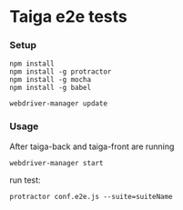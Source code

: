 # Taiga e2e tests #

### Setup ###

```
npm install
npm install -g protractor
npm install -g mocha
npm install -g babel

webdriver-manager update
```

### Usage ###

After taiga-back and taiga-front are running

```
webdriver-manager start
```

run test:

```
protractor conf.e2e.js --suite=suiteName
```
